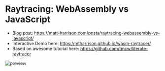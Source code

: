 # Raytracing: WebAssembly vs JavaScript

- Blog post: https://matt-harrison.com/posts/raytracing-webassembly-vs-javascript/
- Interactive Demo here: https://mtharrison.github.io/wasm-raytracer/
- Based on awesome tutorial here: https://github.com/tmcw/literate-raytracer

![preview](preview.png)
